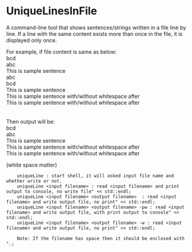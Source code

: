 # UniqueLinesInFile
A  command-line tool that shows sentences/strings written in a file line by line. If a line with the same content exists more than once in the file, it is displayed only once.

For example, 
if file content is same as below:<br>
bcd<br>
abc<br>
This is sample sentence<br>
abc<br>
bcd<br>
This is sample sentence<br>
This is sample sentence with/without whitespace after   <br>
This is sample sentence with/without whitespace after<br>
<br>
<br>
Then output will be:<br>
bcd<br>
abc<br>
This is sample sentence<br>
This is sample sentence with/without whitespace after   <br>
This is sample sentence with/without whitespace after<br>

(white space matter)<br>

        uniqueLine : start shell, it will asked input file name and whether write or not.
        uniqueLine <input filename> : read <input filename> and print output to console, no write file" << std::endl;
        uniqueLine <input filename> <output filename>  : read <input filename> and write output file, no print" << std::endl;
        uniqueLine <input filename> <output filename> -pw : read <input filename> and write output file, with print output to console" << std::endl;
        uniqueLine <input filename> <output filename> -w : read <input filename> and write output file, no print" << std::endl;
       
	    Note: If the filename has space then it should be enclosed with ".;
